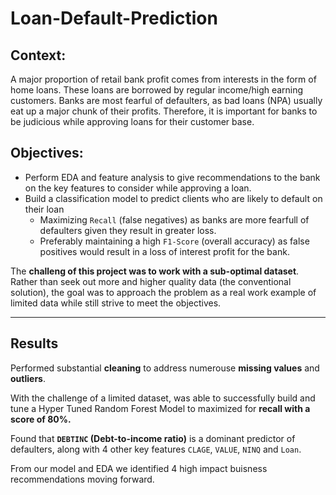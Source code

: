 # Loan-Default-Prediction
## **Context:**
A major proportion of retail bank profit comes from interests in the form of home loans. These loans are borrowed by regular income/high earning customers. Banks are most fearful of defaulters, as bad loans (NPA) usually eat up a major chunk of their profits. Therefore, it is important for banks to be judicious while approving loans for their customer base.

## **Objectives:**
* Perform EDA and feature analysis to give recommendations to the bank on the key features to consider while approving a loan.
* Build a classification model to predict clients who are likely to default on their loan
    * Maximizing `Recall` (false negatives) as banks are more fearfull of defaulters given they result in greater loss. 
    * Preferably maintaining a high `F1-Score` (overall accuracy) as false positives would result in a loss of interest profit for the bank. 

The **challeng of this project was to work with a sub-optimal dataset**. Rather than seek out more and higher quality data (the conventional solution), the goal was to approach the problem as a real work example of limited data while still strive to meet the objectives.

--------------------------------
## **Results**
Performed substantial **cleaning** to address numerouse **missing values** and **outliers**.

With the challenge of a limited dataset, was able to successfully build and tune a Hyper Tuned Random Forest Model to maximized for **recall with a score of 80%.**

Found that **`DEBTINC` (Debt-to-income ratio)** is a dominant predictor of defaulters, along with 4 other key features `CLAGE`, `VALUE`, `NINQ` and `Loan`.

From our model and EDA we identified 4 high impact buisness recommendations moving forward.
